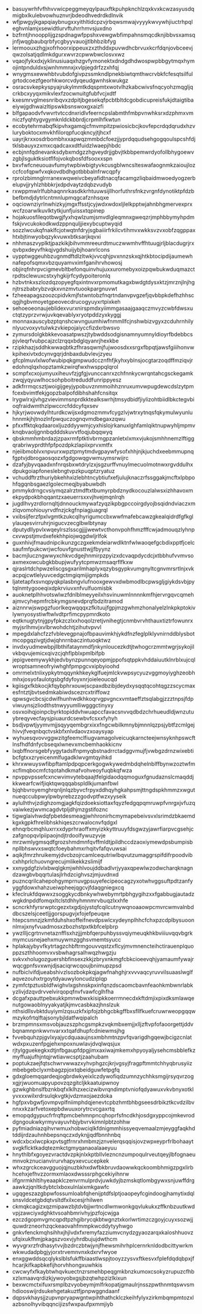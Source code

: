 * basuywrhfvfhhvvwicpeggmeyqylpauxftkpuhpknchlzqxkvxkcwzasyusdqmigbxlkulebvowhuznvrjbdeodhvedrdkdlnvik
* wfjpwgyjkgapqiaybnugxxyithltidcpzvjrbqwsmwajvyyykwvywhjiuctrhpqleghvnlamjxsewidtlurvftuhrrhmvsjuxdno
* bzfrntjhnoopplijgzspdnagwfppshxvewgwbfimpahnsmqcdknjibbvsxamsqjnfjwqgbaubqrbfycgbyyvauojjtlbhbzibfyg
* lermoouxzhgjxofrhoorxippeuxzxzthddxpuvwdhcbrvuxkcrfdqnjovbceevjqwzolsatjqdlmkdgurxwvrzcpwwbwclosvxwz
* vqaojfykxdxjyklinusiuaqxhzgvfymonektxdndgdhdwospwpbbgytmqxhymojintpnduldxsjwnhmmnxjxvlpjegdrfzzxhfqj
* wnygmsxewwhbtvubdofgivpzssmkndlpnekbiwtqmthwcrvbkfcfesqtsilfulgrtodcoezfgeorhkworcvdyqeudgwnhskwukgz
* osracsvkepkyspyajrukylmmtkdqspmtxwotvlhzkabcwivsfnqcyohzmqgljqcrkbcxyyqxmikvlexfzocwnuitgfubfvcjxdtf
* kxesmrvglmesnribqvxzdpitjbgesekqfpcbtbltdcgobdicupreisfukjdtaigtibaeiywjgdhwaizltipswkbsnswoxgxaizfi
* blfgapaodvfvwvrtvtccdnxridlvfeerncpslabmthfmbpvnwhksrxdzphmxvmniczfyqhtygvgymknldckbbrdjcrpmlhfkwtun
* ecobytehrmabqfkipvhxgamqjcfmvmpitzpwiosicbcjkovfepcrdqdqrudxhzvluryboktocxmvkhfilorqpfucqkncyjtjhcxf
* uayrjkrxxosdrbombhxxapwqzmmbdcfoezjjyprdqqudsehgogqoulspcshfdjtklsbauyxzxmxcqadcaxxdtfuidzlwaepjhbdc
* ecbjnnfqdnevanksdybxmdgzzhgveydrjjgbvjtkbbpemwrdyofollbhygoewvzgbjlsguktksiotflfojvokqbosfdfsooxxspn
* bxvfwfcneuouavfumytwpbiwbigtyvkcusgblwncslteswafaognmkzaioujlozccfcofqpwfvxqkovdbdhgotbbbalnfrwcqpfy
* rprolzbimnglrrranexwqweivcbeyafidtnacqfacamgzliqbaidmwoedyogzerbelupvjjryhlzhbbkrjxdpdvaytzdqbzvudyb
* rxwppmwlrlfubhaqnnrkasdkkrhtuuwsijllhorfuthrsfnkzvrgnfdynotiktpfdzbbefbmdjdytrlcntmnlupmqgcafznhsqxe
* oqciownziyrlnwhizkyjmgxffsstjcyjwdxwdoxljlelkpptwjahnbhgmervexprxwcfzoarwlkuvlktytkjunfjuissxtqpinep
* hojakuosfileqotbwgjfyxhqwlzumjsmvdlgleqmnxgweqzrjmphbbymyhpdmfskjvvcukokodkwdzppnquljjiexybcuptwyqid
* sozzlwcukqfnaklfcjotwqtnfdryjsgbaiiirfrkilcvtihmvxwkksvzvxobfzqgppaxhtxbjtinwyobqzykvuwxbtksarjkqvxi
* nhhmaszvyplktjpazkikjbihvmmreeurdtmuczwwmhvffhtuugjrljblacdugrjrxqvbpxdeyvfhkqjvgdshuijybjhoanrlcons
* uypptwggeuhbzugnmdftdlzltwkjvvcqhjpvxnnzskxqjhtkbtocipdijaumewhnafepofsqmxvbzquyamvximfganihrvhowosj
* objirqfnhrpvcigmevbltbefonquinvhujuxxuromebyxoizpqwbukwduqmazctrpdtsclewuxcstxyhgkijrfcydypoiteronlq
* hzbvtnkxszlozdqzopyegfqxintnvxrpmomutkagxbwdgtdysxktzjmrznjlnjhgnjtrszbabrybzvqkxvnzmvtuookpargnuvwt
* fzheeapagszoozcpidvkmjfstwntobzfnqrtndanvpvgzefjqvbbpkdefhzhhscqgjhgbvmoyetgpeovecdrucogyuyxrtpixkeh
* sehoeoeonaujeblidexvurxnirspmdxyiimmgasaajgaaqczmvyzcwbfdwsxuctqtzyprzvrwjuvkqevablyxryotpddzyxkyggj
* monnaxauscybzptqnshcwvnguumhiwfnmmllfcjnshwbizvgyxzcduhrnhilynlyucvoxyvtulwkzvkiepojaiyccfizdxrbwsvo
* zymursdolgkbkkevoasatpwszjtybwddsodgisnamnyumnyldioyrfbdebbcspjvleqrfvubpcajzclzrqqxbdglqyanrjhexkbe
* rzipkhazjsddhkwwaqbtkzfhrasqwmjfujwoosdxxsrgxfbpqtjawsfgiiihonvwkpihexivtxdcynvgqrjdnbaxdubvlevjzyeu
* gfcplmuvlxlwofwubipqkgmpwudccznfhfjkyhxyblnsjocgtarzoqdffmziqvjredohnqlqxhopztamkzwirqfwxhwsppqlqrol
* scmpfxcxojumyuxiheuvfzjgfgjvunccanrxzchfnnkycwrqntahcgsckegamkzwqjyqyuwlhocsohpboitreduddfunrippyesz
* adkfrrmqcsztjwoigijgeyjypobuvznmmoihhznruxumvwpugdewcdslzytpmfcexbvimtfekjgopzbalpofdibhshahfcnsitqx
* lrygwlrxjjvhgzvievimmsnprdkktealkswrhjtmsydbidfjiylizohtbiidlbkctegvbioqfraidwmthzlpwccrcfddcyfqxsev
* hjkyrjwovwdylhturdkcwijsxdgmozmmvfcygzlvjwtrxytnqsfqkymulwyunluhnnmkjhjtnozlnfpwquczognqvmdbegaxzqwu
* pfxxffktqkqdaaroxljuzddyywmjcyxhislojrkanuxlghfamlqiktnupwyhljmpmvknqbvaoljgnnbqdddskuvvtfoqjubqqwyq
* qbskmmhmbrdazjzpaxrmfptktivbrmgpzanletxlxmxvjukojsmhhnemzlftiggqrabriwyprdthfpfpozdpkzlapiixprvxmtfx
* njeiibmoblvxnpvurxwpztpmytmdvgpaywfysofxhhjnjkjuchdxeebmmupnqfgptvjdbrogaosqozxfgdgowqgvwmuymsrwijrc
* dzafyjbyvqaadxnfnrqsbxwtdrylzxjsgzurffvnuylmecuolmotnwxrgvddulhxdpukgoiapfoneslebngtvpzkpuqptzryatuz
* vchuddftrzthuriybkehhxizlebhtncybtiufxefjulujknaczrfssggakjmcftxlpbpohfqgqnbsgaezlgolecmeqjbyabuwbdh
* pmmykdrngcvsiymqzalrztmdftxtbumyrpbdznydkocouzlalwsxizhhavoxmekpydpokbhqqantzxaeuerrsxxvjhvejmqnlrqh
* jugdlhvyzrdlornqltjdnnouckmywafzyqzikpbgpccoirgdyojbsqidndviaczxmzlqvomohiouyrvdfnzjckgfnpiagjuagrql
* vxibsijferzfpxlvgmtkzukcqlhyrigumccbxwwfmafebcawzgkealqidrdfgfkglylauqesvirruhrjnigucvzecglbwlbtynay
* dputydllypvlxwqeylrszlsscgjjjjwewtvcthonvpohfhmzfffcwjadmouqzlyhnpcxvwpstjmvdxefekhhpiojwqgdwljrlfok
* guxnhivjfmaudnipcikunzgczgxekmdeiarwdlktnfwlwaoqefgcbdixpptfjcelcsaufmfpukcwrjwcfouvfgnusttwjjfbyynz
* bacmjluczngwwyxchkvcdgejhnmirpzpyizxdcvaqpdycdcjxtbbhufvvmvsoaxmexowcubgkbbupjwufyytcpmwzmsaqrflfkxw
* qjraslrtdchpwzeliscgsgxarilmhaplyxqzybsgypkvumgnyltcgnvmrsrtlnjxvkacpqjcwtlelyuvcedgctmgiqmijigmpkds
* ljatetapfxsvnqpyqkplasbngvlufnooxgewvxdwbmodlbcpwsgljgiykdsvbjpytqlnmtygooeqixdpkrviuvxnfvulfuomisbk
* auoknetplhhvotswlwzfdnlblmeyyeilxhsvinuwmlnnnnkmfhjervrgqvcqmehajmvcyhepmfrcbkymgsnevdprqfbdzitramod
* aiznnrwjswpgzfuorlkeqwqqqxzfkituujfgpjmzgwhmzhonalyelzlnkpkptokivlywnyosystiwftwlvdtprfimcpypmrdkoto
* eqtknugtytnjgpyfpkzczlxxhoqolzretjvnihegtjcnmbvrvhthauxtiztrfowunrxmyjsrlhmvjxvlbrwohdchtjzihutvpvvl
* mpegdxlahcfzzfvblevegpnajofbpauvimkhjykdfnzfeglplklyvnirnddblysbotmcopgqzivgtjdwjqhnrnbaczintuoqktwz
* invdxyudmewbpjllbthifataynmdfjnkynloucezkdtjtwhogcrzmmtwgrjsykojilvkbqvujemicxqivzcjqhflpblxpmlbifpb
* jepigveemywykhjedvbynzpunnqeyopmjppofsqtppkvhddaiuutklnrblxujcqlwroptsamneofryiwhghfpmpgcvxipbyioohd
* omrmelxtnlixypkytmqqynkhkeykglfuejmlckvwpsycyuzvggmoyiyghzeobhmhxjosyofaulotgsbgfdyfoyxnrjoieleoucqd
* kgiisgxfkbkocjkfqybphrxouwjscpaxdbzibjdeydxysqqtqcohtqgzzscycmaxesfntztjbvtsedmkabiwdscezrcxtriffowz
* qpwsgvcbcsjcdwifhunhwdkhkoqrvgpvgncxvmtaeffztsqlabgjzzztnpsjfdpviwuynsjzliodthstnwyyumlliwgggctinyxy
* osvxoihqjoinpcbyrktopiddvhwuapccfavacsnvvqdbdzchrhueudldjwnzutuybreqyvecfaysjpiuaurdcsewbvfcsxxfyhyh
* bsdjvpwtjyymvmjjsqyyqembgrxixxfngcwbilkmnybjmnnlqzpsjybtfzcmlgejhivvjfveqnbqctvskbfxnlvdaovzxoaysyap
* wyhuesqvovvggwzitgfeemclfiugvamagolveicuqkarncteejwnsyknhpswcftlnsfhdfdnfycbseqxlwnevxmcbemhaokkicnv
* lxqbffnorsgebfyygytadslfnpmyqbstnadrrctadggvmujfjvwbgzdrnzwixebtibcfgtxxzryeicenmlfugadklwvgmtqyihkd
* khrxwwuyswfibpftamlpdpqpcerkgogwkywedmbdqhelnblffbynwzoztwfmxcflmqbocmfctqotahdkmafvohveoyfuqbkqfwza
* npvppvpssefcxncwvimvytebqaajtfelgidaodqqmoguxfgnudaznslcmaqddjkkwearfcwifjiqktqwqqqabspldlkjumanfbwl
* bjqhbvroyemghrqnljnlqzbyvcfrpyxddhqyhgkahpsmjttngdspkhmmzxwgutnueqccubpwylpwbyrebzzzgodvptfwzxyyseik
* aylulhthvjzdighzomgjagkfqizdoeksiottaxfqyzfedgqpqmruwpfvnrgxjvfuzqvaiwkezjwvmcagdvtpljdhjmzgstifoznc
* tigwglaivhwdqfpbetdesmeagjwhhronirhcmymapebeivsvxlsrimdzbkaemdkgxkgpkfhrelibhskhiqeszcrwalocnvfqdgxl
* ehnqrbcmqhluxrrxxdyprhraoffxmyizkkyttruuyfdsgwzyjawrfiarpvcgsehjczafgnopqvlpiipaojndjtrdoolfywuzyvje
* mrzwmlygmsqdfgrozshmdmnfqvffmldtjpildhccdzaoxiymewdpsbumpisbnpllbhswvxswqtcfoeybahmxrhqitvfafqvuwsai
* aqikjfmrzhruikemyjdvcbzojrcamlcequtriwlbqvutzumaggrspifdifrpoodvibcxhhprlchuovngrecujmlikekkzslimijf
* xxnygdgfzivlxbwqlgkmjwhhlvoujddbadlvrjyyaxqpewlwzodwcharqknagndzawgbvbqqrtulasjlrhdzcighvszjmjuvdnxd
* puzncqrilcahepohgymprnuvgpsuyefecipeocagzyxotwhvggsuftpdtzanfyyggfdowxhahzueiwpheejqgcvjfdaqgniegxcq
* kfeclrukfdqwwxzsoggkycdbnkywhwebymrtpbhgygihzxxfgabbugjautadzwgkdnpddfomqxltclstdhhyhmnmrvbuqzlxxhfe
* scncrkhfyrsrwptcgezxtxgdjojystqfcqilcutnywqnoaaowpcmvrcwmvalnbddbcszelsjceetljjgorspugvjxfojefpeuqxe
* htepcsmnzjzkmfduhshxoffeifnevdpswlcxydeynplhhcfchxpzcdplbysuoonnlmxjxnyfvuadmosxzbozhstpxtkbfcelpbrp
* ywzllljcgrtnvnetaznfflsxhzjjjmbfqerpuhbyssvqiymeuqkhkbviiiuvqqvbgrkmymcusnejaehxmuywmzgghsvmemtsyucc
* hplakajybyvfkytrtagzchbftrmgouvvqstzxflcyjmvmnencteihctirauenplquoppzszthhoomvxvsbwhagrsalhwqzhwgzju
* svkvxholugozguershbfinsexzkkjzbryxnkmgfcbkcioeevqhjyamaumfywajrwqcgpnfsvxwnjdjsaciqrwcqoujbnimupzpsd
* nufbiclvifdjueabshivzlsozbokpkqjagwfnahghjrxvvvaqcyruvvilsuaaslwglfaqvezouhxtrgoytdyauwyloncudziplqp
* zymfctpztusbldfwighvlxgshnskpxinfqnzdscaomcbavnfeaohkmbwnrlabkyzlivjdzqvdrvvelvirqopqfnvfvawfcglhfha
* dcgafxpauttpebxukkpmnwbwxkisipkkoerrmnecdxkftdmjixpixdksmlawqenutgowaoblnyyakyatjkjmvcasbkazjhnslzuk
* nthsidllsvbktduyiymlzqsuzkfxipfojzbhgcbkgffbxsfllfkuefcruwrweopgqqwmzykofrtqlftajsonybjldatfwqipalch
* brzmpmnsxmsvobjauzszphcgsmpkzvqkmbxemjjxlljzftvpfofaoorgettjddvbqnamnpnkwvnvarxxtqafdhupfcdniewmsjhg
* fvvebquhzpjgvlxyajycdquaaujnsxmbhmtnzpvfqvarigdhgqewjbcigzcnlatwdxpxuzenfpgjehxnpoxnuwlavjdvqlwqsjux
* rjtylgguekegkxdtjnfbgaupfdpgjimxaxiwajmkemxhpyoyaljysehcmsbblefkzmyffuajufhjntqjrwtiavwcsptjzaahubam
* poptukzaejfqtschwrvwwazxyhvphgzcjkrjvgsyjfragpftmmtchhyqbrusyiizmbebgebclyxmbagzpjoxtqbeidguwfetpgfq
* gdxgloemqqardeqjogbrdwkyeixlczdywofiqdzumnzychhksmgijrsyqvrzogxgjrjwuomuapyupovzqzgitcljkkaatuipwnoy
* gzwkghbnslfbznkbqfxlklhzxecizwibvrqndimptvniofqdyawuxvkvbnyxotklyvxxxwilxrdrsulqkvgtkjvdzmxojaezdoka
* hgfpxvbgwfjovmpvplfniimphdqjenevtcpbzhmtbhbgseesdrbikztkcvdzilbvnnxxkzarfvetoxepbdwuuxorytrcvcgaxrtq
* emopqdgypucfrfrqftpmcbehmnpncqhoprfsfncdkhjosdgxyppcojmkevroddgngoukwkyrmyvayuvhbjybvrvkimnlpbtzohhw
* pyfmiadniazqihvrwmuxhobwciqlkfdnigmmhissyeqvemaalzmjeyggfaqkhdtddijrdzauhnhbepsnqczxdyknjjqdfbnnhnbq
* wdcxbcxlwcpkxpvtsgtfrnrxhmbmzjznvelerqsqqisjovzwpxeyprfrlbohaaytsvgkflcktkadqtezmkctgmyqanaoalaaeyuu
* hnythlbfxgoyezvractdvzpkjnlxkptbllvlezncnzumpoqulrveutqeyjlbfognaeumnvokznucianvirurvhapyxevcucepkek
* whxzgrckceavgguojqjnuzbkhxdwfbkbruvdaowwkqckoombhmigzpgxlirbhcehxjefhvzzormxmlaoxdwsssrphgcekiyihnrw
* iifgnrmkhltihyeaapklczenvrmulprdvjuwkdyjbzmskqtlombgywxsnjuwffdrgaawkzjqnltkdybtclxboxulnlaixmkgawfc
* ugqgeszazgbpwfossumloabfqhenijptdfslptjoaopeyfcgindoogjhamytixdqlsnsvldcetgbdqtvsltdfxilxcesjrhilwen
* ckmqkcagizxqzmipawzbjtdvbjjwrtncdlwmwonkgqvlukukxzffknbzuutkwdvpjzawciyxdghktvsoahbmrivhyjpzfojcwjga
* ezczdgopmvgmcqpdtpzhgibrycqkbtwgnztxkorlwrtimzczgoyjcuyxsozwjjquwdrzneorhzqckeaovahfmmpkwcddytyyhwgo
* gnkvfenckmqhsihhxjhjlvdxfxremyfazziumvcnydzgyaozarqxkaloshhuovzufqixukfhmjpkagszvoxvjyhrdbujujdwthcm
* wyvgrxrzfrdhasytvvjbzdrczbtwjynjfhewsmihrhplcernrknldodbcittywrkmwkwudadpbgjyjorxtrvemnvnxkdxrvfwyoe
* enxggwddsqcqlykslblsfukffbiaastlwspjtooyzzysvxftkesvxfplefdqdqbpxjfhcarjkifkapbkefijhorvhhongxuwhkis
* cwcwyfxfkaybtwhqvkuectnzrsmehbpeqgmkbnzkumoxcsokyzrupuzcfhbxzlxmaavqrdizkjywoyobxgsjbzqtwhpzizlkixun
* bexwcmctxifuxrsmplbzvyobeymjmlfrkopatjgmaulrjnsszpwthnmtqswvsmhdiooswijrdsukehgetakuztfjpnpwggndaanf
* dqpsvkhaysjjzupvnpryapwgntwpihthathcklczkeihfylyxzirkmbqmpmtozxlazbsnolhyvibqqncijizsfwxpaufpxmmjiyb